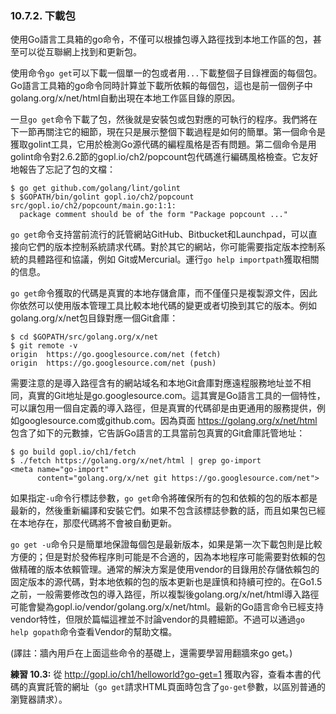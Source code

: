 ### 10.7.2. 下載包

使用Go語言工具箱的go命令，不僅可以根據包導入路徑找到本地工作區的包，甚至可以從互聯網上找到和更新包。

使用命令`go get`可以下載一個單一的包或者用`...`下載整個子目錄裡面的每個包。Go語言工具箱的go命令同時計算並下載所依賴的每個包，這也是前一個例子中golang.org/x/net/html自動出現在本地工作區目錄的原因。

一旦`go get`命令下載了包，然後就是安裝包或包對應的可執行的程序。我們將在下一節再關注它的細節，現在只是展示整個下載過程是如何的簡單。第一個命令是獲取golint工具，它用於檢測Go源代碼的編程風格是否有問題。第二個命令是用golint命令對2.6.2節的gopl.io/ch2/popcount包代碼進行編碼風格檢查。它友好地報告了忘記了包的文檔：

```
$ go get github.com/golang/lint/golint
$ $GOPATH/bin/golint gopl.io/ch2/popcount
src/gopl.io/ch2/popcount/main.go:1:1:
  package comment should be of the form "Package popcount ..."
```

`go get`命令支持當前流行的託管網站GitHub、Bitbucket和Launchpad，可以直接向它們的版本控制系統請求代碼。對於其它的網站，你可能需要指定版本控制系統的具體路徑和協議，例如 Git或Mercurial。運行`go help importpath`獲取相關的信息。

`go get`命令獲取的代碼是真實的本地存儲倉庫，而不僅僅只是複製源文件，因此你依然可以使用版本管理工具比較本地代碼的變更或者切換到其它的版本。例如golang.org/x/net包目錄對應一個Git倉庫：

```
$ cd $GOPATH/src/golang.org/x/net
$ git remote -v
origin  https://go.googlesource.com/net (fetch)
origin  https://go.googlesource.com/net (push)
```

需要注意的是導入路徑含有的網站域名和本地Git倉庫對應遠程服務地址並不相同，真實的Git地址是go.googlesource.com。這其實是Go語言工具的一個特性，可以讓包用一個自定義的導入路徑，但是真實的代碼卻是由更通用的服務提供，例如googlesource.com或github.com。因為頁面 https://golang.org/x/net/html 包含了如下的元數據，它告訴Go語言的工具當前包真實的Git倉庫託管地址：

```
$ go build gopl.io/ch1/fetch
$ ./fetch https://golang.org/x/net/html | grep go-import
<meta name="go-import"
      content="golang.org/x/net git https://go.googlesource.com/net">
```

如果指定`-u`命令行標誌參數，`go get`命令將確保所有的包和依賴的包的版本都是最新的，然後重新編譯和安裝它們。如果不包含該標誌參數的話，而且如果包已經在本地存在，那麼代碼將不會被自動更新。

`go get -u`命令只是簡單地保證每個包是最新版本，如果是第一次下載包則是比較方便的；但是對於發佈程序則可能是不合適的，因為本地程序可能需要對依賴的包做精確的版本依賴管理。通常的解決方案是使用vendor的目錄用於存儲依賴包的固定版本的源代碼，對本地依賴的包的版本更新也是謹慎和持續可控的。在Go1.5之前，一般需要修改包的導入路徑，所以複製後golang.org/x/net/html導入路徑可能會變為gopl.io/vendor/golang.org/x/net/html。最新的Go語言命令已經支持vendor特性，但限於篇幅這裡並不討論vendor的具體細節。不過可以通過`go help gopath`命令查看Vendor的幫助文檔。

(譯註：牆內用戶在上面這些命令的基礎上，還需要學習用翻牆來go get。)

**練習 10.3:** 從 http://gopl.io/ch1/helloworld?go-get=1 獲取內容，查看本書的代碼的真實託管的網址（`go get`請求HTML頁面時包含了`go-get`參數，以區別普通的瀏覽器請求）。
